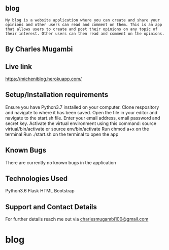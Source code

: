 ## blog
    My blog is a website application where you can create and share your opinions and other users can read and comment on them. This is an app that allows users to create and post their opinions on any topic of their interest. Other users can then read and comment on the opinions.

## By Charles Mugambi

## Live link

https://micheniblog.herokuapp.com/



## Setup/Installation requirements
Ensure you have Python3.7 installed on your computer.
Clone respository and navigate to where it has been saved.
Open the file in your editor and navigate to the start.sh file.
Enter your email address, email password and secret key.
Activate the virtual environment using this command: source virtual/bin/activate or source env/bin/activate
Run chmod a+x on the terminal
Run ./start.sh on the terminal to open the app

## Known Bugs
There are currently no known bugs in the application

## Technologies Used
Python3.6
Flask
HTML
Bootstrap

## Support and Contact Details
For further details reach me out via charlesmugambi100@gmail.com


# blog
